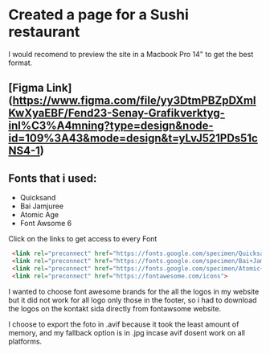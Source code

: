 # Created a page for a Sushi restaurant

I would recomend to preview the site in a Macbook Pro 14" to get the best format.

## [Figma Link] (https://www.figma.com/file/yy3DtmPBZpDXmIKwXyaEBF/Fend23-Senay-Grafikverktyg-inl%C3%A4mning?type=design&node-id=109%3A43&mode=design&t=yLvJ521PDs51cNS4-1)

## Fonts that i used:

- Quicksand
- Bai Jamjuree
- Atomic Age
- Font Awsome 6

Click on the links to get access to every Font

```HTML
 <link rel="preconnect" href="https://fonts.google.com/specimen/Quicksand?query=quicksand">
 <link rel="preconnect" href="https://fonts.google.com/specimen/Bai+Jamjuree?query=Bai+jam">
 <link rel="preconnect" href="https://fonts.google.com/specimen/Atomic+Age?query=Atomic+">
 <link rel="preconnect" href="https://fontawesome.com/icons">
```

I wanted to choose font awesome brands for the all the logos in my website but it did not work for all logo only those in the footer, so i had to download the logos on the kontakt sida directly from fontawsome website.

I choose to export the foto in .avif because it took the least amount of memory, and my fallback option is in .jpg incase avif dosent work on all platforms.
